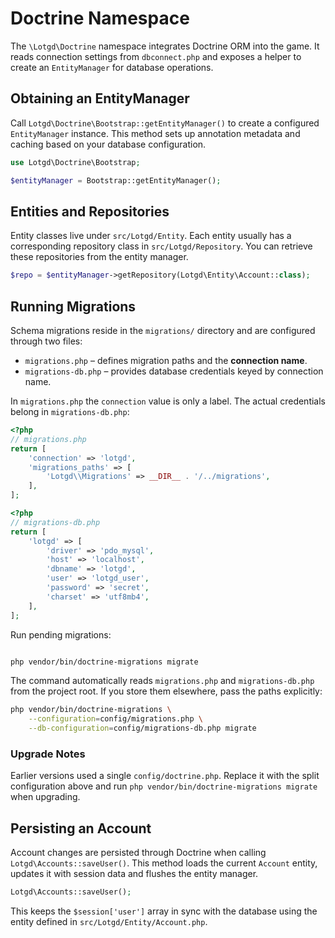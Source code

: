 # Doctrine Namespace

The `\Lotgd\Doctrine` namespace integrates Doctrine ORM into the game. It reads
connection settings from `dbconnect.php` and exposes a helper to create an
`EntityManager` for database operations.

## Obtaining an EntityManager

Call `Lotgd\Doctrine\Bootstrap::getEntityManager()` to create a configured
`EntityManager` instance. This method sets up annotation metadata and caching
based on your database configuration.

```php
use Lotgd\Doctrine\Bootstrap;

$entityManager = Bootstrap::getEntityManager();
```

## Entities and Repositories

Entity classes live under `src/Lotgd/Entity`. Each entity usually has a
corresponding repository class in `src/Lotgd/Repository`. You can retrieve these
repositories from the entity manager.

```php
$repo = $entityManager->getRepository(Lotgd\Entity\Account::class);
```

## Running Migrations

Schema migrations reside in the `migrations/` directory and are configured
through two files:

* `migrations.php` – defines migration paths and the **connection name**.
* `migrations-db.php` – provides database credentials keyed by connection name.

In `migrations.php` the `connection` value is only a label. The actual
credentials belong in `migrations-db.php`:

```php
<?php
// migrations.php
return [
    'connection' => 'lotgd',
    'migrations_paths' => [
        'Lotgd\\Migrations' => __DIR__ . '/../migrations',
    ],
];
```

```php
<?php
// migrations-db.php
return [
    'lotgd' => [
        'driver' => 'pdo_mysql',
        'host' => 'localhost',
        'dbname' => 'lotgd',
        'user' => 'lotgd_user',
        'password' => 'secret',
        'charset' => 'utf8mb4',
    ],
];
```

Run pending migrations:

```bash

php vendor/bin/doctrine-migrations migrate
```

The command automatically reads `migrations.php` and `migrations-db.php` from
the project root. If you store them elsewhere, pass the paths explicitly:

```bash
php vendor/bin/doctrine-migrations \
    --configuration=config/migrations.php \
    --db-configuration=config/migrations-db.php migrate
```

### Upgrade Notes

Earlier versions used a single `config/doctrine.php`. Replace it with the split
configuration above and run `php vendor/bin/doctrine-migrations migrate` when
upgrading.

## Persisting an Account

Account changes are persisted through Doctrine when calling
`Lotgd\Accounts::saveUser()`. This method loads the current `Account` entity,
updates it with session data and flushes the entity manager.

```php
Lotgd\Accounts::saveUser();
```

This keeps the `$session['user']` array in sync with the database using the
entity defined in `src/Lotgd/Entity/Account.php`.
